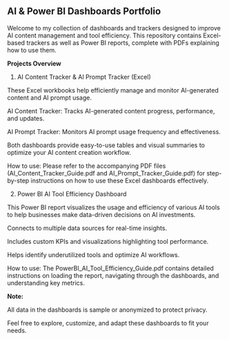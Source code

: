 ## **AI & Power BI Dashboards Portfolio**

Welcome to my collection of dashboards and trackers designed to improve AI content management and tool efficiency. This repository contains Excel-based trackers as well as Power BI reports, complete with PDFs explaining how to use them.

**Projects Overview**


1. AI Content Tracker & AI Prompt Tracker (Excel)
   
These Excel workbooks help efficiently manage and monitor AI-generated content and AI prompt usage.

AI Content Tracker: Tracks AI-generated content progress, performance, and updates.

AI Prompt Tracker: Monitors AI prompt usage frequency and effectiveness.

Both dashboards provide easy-to-use tables and visual summaries to optimize your AI content creation workflow.

How to use:
Please refer to the accompanying PDF files (AI_Content_Tracker_Guide.pdf and AI_Prompt_Tracker_Guide.pdf) for step-by-step instructions on how to use these Excel dashboards effectively.


2. Power BI AI Tool Efficiency Dashboard
   
This Power BI report visualizes the usage and efficiency of various AI tools to help businesses make data-driven decisions on AI investments.

Connects to multiple data sources for real-time insights.

Includes custom KPIs and visualizations highlighting tool performance.

Helps identify underutilized tools and optimize AI workflows.

How to use:
The PowerBI_AI_Tool_Efficiency_Guide.pdf contains detailed instructions on loading the report, navigating through the dashboards, and understanding key metrics.

**Note:**

All data in the dashboards is sample or anonymized to protect privacy.

Feel free to explore, customize, and adapt these dashboards to fit your needs.

